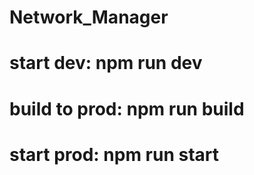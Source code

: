 # Network_Manager
# start dev: npm run dev
# build to prod: npm run build 
# start prod: npm run start 
